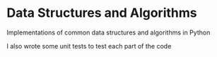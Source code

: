 # Data Structures and Algorithms
Implementations of common data structures and algorithms in Python

I also wrote some unit tests to test each part of the code
